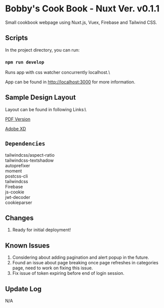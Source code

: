 # Bobby's Cook Book - Nuxt Ver. v0.1.1

Small cookbook webpage using Nuxt.js, Vuex, Firebase and Tailwind CSS.

## Scripts

In the project directory, you can run:

### `npm run develop`

Runs app with css watcher concurrently localhost.\

App can be found in [http://localhost:3000](http://localhost:3000) for more information.

## Sample Design Layout

Layout can be found in following Links:\

[PDF Version](https://drive.google.com/file/d/1HIL0IOkn7GSX_48taIbAhtnk6SjPYrId/view?usp=sharing)

[Adobe XD](https://xd.adobe.com/view/97f6bf09-b82c-415d-afbd-d3ae0694106a-c2a5/)

## `Dependencies`

tailwindcss/aspect-ratio\
tailwindcss-textshadow\
autoprefixer\
moment\
postcss-cli\
tailwindcss\
Firebase\
js-cookie\
jwt-decoder\
cookieparser

## Changes

1. Ready for initial deployment!

## Known Issues

1. Considering about adding pagination and alert popup in the future.
2. Found an issue about page breaking once page refreshes in categories page, need to work on fixing this issue.
3. Fix issue of token expiring before end of login session.

## Update Log

N/A
